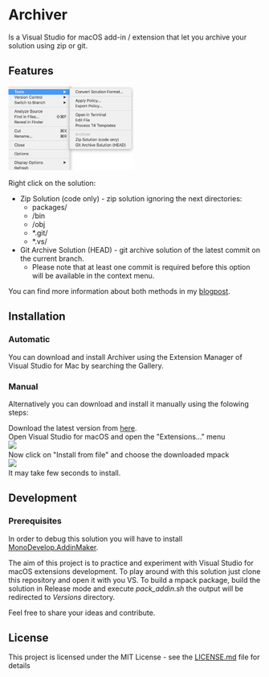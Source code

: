 # Archiver

Is a Visual Studio for macOS add-in / extension that let you archive your solution using zip or git.<br/>

## Features

<img src="https://github.com/yuv4ik/vsmac-archiver/raw/master/Graphics/demo.png" width="250"><br/>

Right click on the solution:
* Zip Solution (code only) - zip solution ignoring the next directories:
    * packages/
    * /bin
    * /obj
    * *.git/
    * *.vs/
* Git Archive Solution (HEAD) - git archive solution of the latest commit on the current branch.
   * Please note that at least one commit is required before this option will be available in the context menu.

You can find more information about both methods in my [blogpost](https://smellyc0de.wordpress.com/2018/05/03/archiving-your-code/).

## Installation

### Automatic

You can download and install Archiver using the Extension Manager of Visual Studio for Mac by searching the Gallery.

### Manual

Alternatively you can download and install it manually using the folowing steps:

Download the latest version from [here](https://github.com/yuv4ik/vsmac-archiver/tree/master/Versions). <br/>
Open Visual Studio for macOS and open the "Extensions..." menu<br/>
<img src="https://github.com/yuv4ik/vsmacdeepclean/raw/master/Graphics/0_install.png" width="250"><br/>
Now click on "Install from file" and choose the downloaded mpack<br/>
<img src="https://github.com/yuv4ik/vsmacdeepclean/raw/master/Graphics/1_install.png" width="400"><br/>
It may take few seconds to install.

## Development

### Prerequisites
In order to debug this solution you will have to install [MonoDevelop.AddinMaker](https://github.com/mhutch/MonoDevelop.AddinMaker).

The aim of this project is to practice and experiment with Visual Studio for macOS extensions development.
To play around with this solution just clone this repository and open it with you VS. To build a mpack package, build the solution in Release mode and execute *pack_addin.sh* the output will be redirected to *Versions* directory.

Feel free to share your ideas and contribute.

## License

This project is licensed under the MIT License - see the [LICENSE.md](LICENSE.md) file for details
